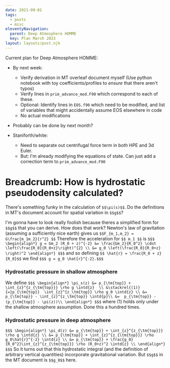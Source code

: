 ```yaml
---
date: 2021-09-01
tags:
  - posts
  - misc
eleventyNavigation:
  parent: Deep Atmosphere HOMME
  key: Plan March 2023
layout: layouts/post.njk
---
```



Current plan for Deep Atmosphere HOMME:

* By next week:
  * Verify derivation in MT overleaf document myself (Use python notebook with toy coefficients/profiles to _ensure_ that there aren't typos)
  * Verify lines in `prim_advance_mod.F90` which correspond to each of these.
  * Optional: Identify lines in `EOS.f90` which need to be modified, and list of variables that might accidentally assume EOS elsewhere in code
  * No actual modifications
* Probably can be done by next month?

* Staniforth/white:
  * Need to separate out centrifugal force term in both HPE and 3d Euler.
  * But: I'm already modifying the equations of state. Can just add a correction term to `prim_advance_mod.F90`



# Breadcrumb: How is hydrostatic pseudodensity calculated?

There's something funky in the calculation of `$$\pi(s)$$`. Do the definitions in MT's document account for spatial variation in `$$g$$`?

I'm gonna have to look really foolish because theres a simplified form for `$$g$$` that you can derive. 
How does that work? Newton's law of gravitation (assuming a sufficiently nice earth) gives us `$$F_{m_1,m_2} = G\frac{m_1m_2}{r^2} $$` 
Therefore the acceleration for `$$ m_1 $$` is 
`$$$ 
\begin{align*}
  g = Gm_2 (R_0 + z)^{-2} &= \frac{Gm_2}{R_0^2} \cdot \left(\frac{R_0}{R_0+z}\right)^{2} \\
  &= g_0 \left(\frac{R_0}{R_0+z} \right)^2
\end{align*}
$$$`
and so defining `$$ \hat{r} = \frac{R_0 + z}{R_0}$$` we find `$$$ g = g_0 \hat{r}^{-2}.$$$`

### Hydrostatic pressure in shallow atmosphere
We define 
`$$$
\begin{align*}
\pi_s(z) &= p_{\tm{top}} + \int_{z}^{z_{\tm{top}}} \rho g \intd{z}  \\
&\stackrel{(1)}{=}p_{\tm{top}}  \int_{z}^{z_\tm{top}} \rho g_0 \intd{z} \\
&= p_{\tm{top}} - \int_{z}^{z_\tm{top}} \intd{p}\\
&=  p_{\tm{top}} - (p_{\tm{top}} - \pi(z))\\
\end{align*}
$$$`
where (1) holds only under the shallow atmosphere assumption. Done this a hundred times. 

### Hydrostatic pressure in deep atmosphere
`$$$
\begin{align*}
\pi_d(z) &= p_{\tm{top}} + \int_{z}^{z_{\tm{top}}} \rho g \intd{z} \\
&= p_{\tm{top}} + \int_{z}^{z_{\tm{top}}} \rho g_0\hat{r}^{-2} \intd{z} \\
&= p_{\tm{top}} + \frac{g_0}{R_0^2}\int_{z}^{z_{\tm{top}}} \rho (R_0+z)^2 \intd{z} \\
\end{align*}
$$$`
So it turns out that this hydrostatic integral (and the definition of arbitrary vertical quantities) incorporate gravitational variation. But `$$g$$` in the MT document is `$$g_0$$` here.



